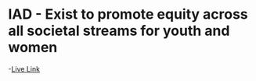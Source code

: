 # IAD - Exist to promote equity across all societal streams for youth and women

 -[Live Link](http://www.iadorganization.org/)
